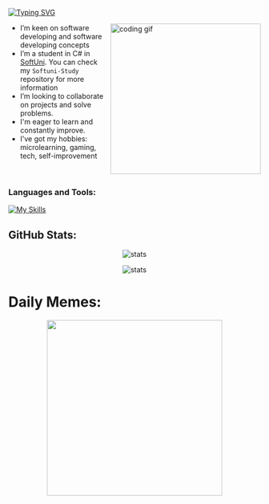 [![Typing SVG](https://readme-typing-svg.demolab.com?weight=500&size=30&letterSpacing=5px&duration=1000&pause=1000&color=E66CDA&center=true&vCenter=true&width=600&height=60&lines=Martin+Willson+Georgiev;Junior+Software+Engineer)](https://git.io/typing-svg)

<img align="right" src="https://media.tenor.com/YZPnGuPeZv8AAAAd/coding.gif" width=300px alt="coding gif">

- I’m keen on software developing and software developing concepts
- I’m a student in C# in <a href="https://softuni.bg/curriculum">SoftUni</a>. You can check my `Softuni-Study` repository for more information
- I’m looking to collaborate on projects and solve problems.
- I'm eager to learn and constantly improve.
- I've got my hobbies: microlearning, gaming, tech, self-improvement
  
<br/>

<h3 align="left">Languages and Tools:</h3>

[![My Skills](https://skillicons.dev/icons?i=cs,dotnet,py,js,jquery,bootstrap,mysql,mongodb,docker,postman,git,regex,vscode,bash,linux&theme=dark)](https://skillicons.dev)


<!--
<h3 align="left">Other platforms:</h3>
<p align="left">
  <a href="https://www.leetcode.com/martingrgv" target="blank"><img align="center" src="https://raw.githubusercontent.com/rahuldkjain/github-profile-readme-generator/master/src/images/icons/Social/leet-code.svg" alt="martingrgv" height="30" width="40"/></a>
  <a href="https://www.hackerrank.com/martin_geor04" target="blank"><img align="center" src="https://raw.githubusercontent.com/rahuldkjain/github-profile-readme-generator/master/src/images/icons/Social/hackerrank.svg" alt="martin_geor04" height="30" width="40"/></a>
</p>
<br/>
-->

## GitHub Stats:
<!-- Block stats
![](https://github-readme-stats.vercel.app/api/top-langs/?username=martingrgv&theme=omni&hide_border=false&include_all_commits=false&count_private=true&layout=compact)
![](https://github-readme-stats.vercel.app/api?username=martingrgv&theme=omni&hide_border=false&include_all_commits=false&count_private=true)
![](https://github-readme-streak-stats.herokuapp.com/?user=martingrgv&theme=omni&hide_border=false)
-->
<p align="center"> <img src="https://github-readme-stats.vercel.app/api/top-langs/?username=martingrgv&theme=omni&hide_border=false&include_all_commits=false&count_private=true&layout=compact" alt="stats"/> </p>
<!--<p align="center"> <img src="https://github-readme-stats.vercel.app/api?username=martingrgv&theme=omni&hide_border=false&include_all_commits=false&count_private=true" alt="stats"/> </p>-->
<p align="center"> <img src="https://github-readme-streak-stats.herokuapp.com/?user=martingrgv&theme=omni&hide_border=false" alt="stats"/> </p>


# Daily Memes:
<p align="center">
  <img src='https://randommeme-five.vercel.app/' style="height: 350px;"/>
</p>
